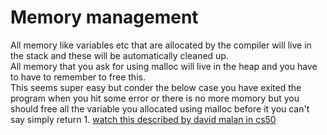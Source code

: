 # Memory management

All memory like variables etc that are allocated by the compiler will live in the stack and these will be automatically cleaned up.  
All memory that you ask for using malloc will live in the heap and you have to have to remember to free this.  
This seems super easy but conder the below case you have exited the program when you hit some error or there is no more momory but you should free all the variable you allocated using malloc before it you can't say simply return 1.
[watch this described by david malan in cs50](https://youtu.be/aV8LlSmd1E8?t=4392)
